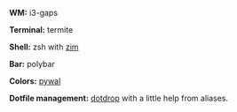 **WM:** i3-gaps

**Terminal:** termite

**Shell:** zsh with [zim](https://github.com/zimfw/zimfw)

**Bar:** polybar

**Colors:** [pywal](https://github.com/dylanaraps/pywal/)

**Dotfile management:** [dotdrop](https://github.com/deadc0de6/dotdrop) with a little help from aliases.
